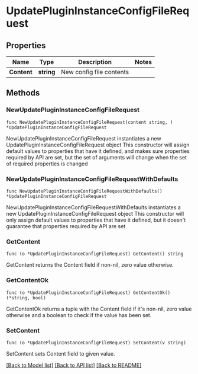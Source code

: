 # UpdatePluginInstanceConfigFileRequest

## Properties

Name | Type | Description | Notes
------------ | ------------- | ------------- | -------------
**Content** | **string** | New config file contents | 

## Methods

### NewUpdatePluginInstanceConfigFileRequest

`func NewUpdatePluginInstanceConfigFileRequest(content string, ) *UpdatePluginInstanceConfigFileRequest`

NewUpdatePluginInstanceConfigFileRequest instantiates a new UpdatePluginInstanceConfigFileRequest object
This constructor will assign default values to properties that have it defined,
and makes sure properties required by API are set, but the set of arguments
will change when the set of required properties is changed

### NewUpdatePluginInstanceConfigFileRequestWithDefaults

`func NewUpdatePluginInstanceConfigFileRequestWithDefaults() *UpdatePluginInstanceConfigFileRequest`

NewUpdatePluginInstanceConfigFileRequestWithDefaults instantiates a new UpdatePluginInstanceConfigFileRequest object
This constructor will only assign default values to properties that have it defined,
but it doesn't guarantee that properties required by API are set

### GetContent

`func (o *UpdatePluginInstanceConfigFileRequest) GetContent() string`

GetContent returns the Content field if non-nil, zero value otherwise.

### GetContentOk

`func (o *UpdatePluginInstanceConfigFileRequest) GetContentOk() (*string, bool)`

GetContentOk returns a tuple with the Content field if it's non-nil, zero value otherwise
and a boolean to check if the value has been set.

### SetContent

`func (o *UpdatePluginInstanceConfigFileRequest) SetContent(v string)`

SetContent sets Content field to given value.



[[Back to Model list]](../README.md#documentation-for-models) [[Back to API list]](../README.md#documentation-for-api-endpoints) [[Back to README]](../README.md)


